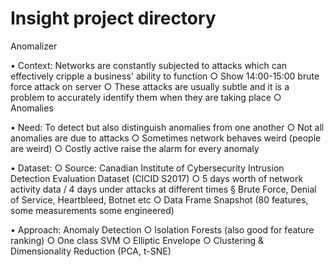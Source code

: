# Insight project directory

Anomalizer


• Context: Networks are constantly subjected to attacks which can effectively cripple a business' ability to function 
		○ Show 14:00-15:00 brute force attack on server
		○ These attacks are usually subtle and it is a problem to accurately identify them when they are taking place
		○ Anomalies
		
• Need: To detect but also distinguish anomalies from one another
		○ Not all anomalies are due to attacks
		○ Sometimes network behaves weird (people are weird)
		○ Costly active raise the alarm for every anomaly
		
• Dataset:
		○ Source: Canadian Institute of Cybersecurity Intrusion Detection Evaluation Dataset (CICID S2017)
		○ 5 days worth of network activity data / 4 days under attacks at different times
			§ Brute Force, Denial of Service, Heartbleed, Botnet etc
		○ Data Frame Snapshot (80 features, some measurements some engineered)
		
• Approach: Anomaly Detection
		○ Isolation Forests (also good for feature ranking)
		○ One class SVM
		○ Elliptic Envelope
		○ Clustering & Dimensionality Reduction (PCA, t-SNE)
